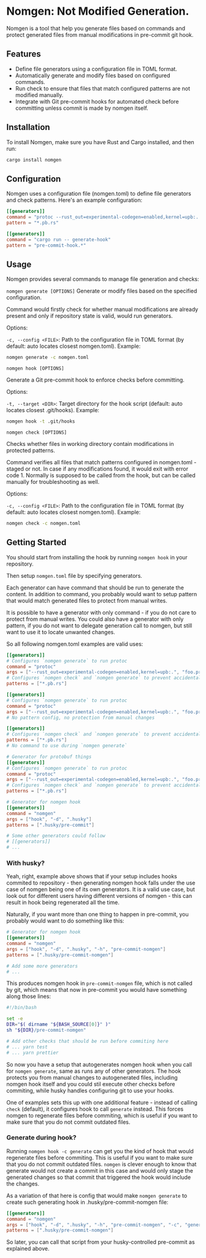 # Nomgen: **No**t **M**odified **Gen**eration.

Nomgen is a tool that help you generate files based on commands and protect generated files from manual modifications in pre-commit git hook.

## Features

- Define file generators using a configuration file in TOML format.
- Automatically generate and modify files based on configured commands.
- Run check to ensure that files that match configured patterns are not modified manually.
- Integrate with Git pre-commit hooks for automated check before committing unless commit is made by nomgen itself.

## Installation

To install Nomgen, make sure you have Rust and Cargo installed, and then run:

```sh
cargo install nomgen
```

## Configuration
Nomgen uses a configuration file (nomgen.toml) to define file generators and check patterns. 
Here's an example configuration:

```toml
[[generators]]
command = "protoc --rust_out=experimental-codegen=enabled,kernel=upb:. foo.proto"
pattern = "*.pb.rs"

[[generators]]
command = "cargo run -- generate-hook"
pattern = "pre-commit-hook.*"
```

## Usage
Nomgen provides several commands to manage file generation and checks:

`nomgen generate [OPTIONS]`
Generate or modify files based on the specified configuration.

Command would firstly check for whether manual modifications are already present and only if repository state is valid, would run generators.

Options:

`-c, --config <FILE>`: Path to the configuration file in TOML format (by default: auto locates closest nomgen.toml).
Example:

```sh
nomgen generate -c nomgen.toml
```

`nomgen hook [OPTIONS]`

Generate a Git pre-commit hook to enforce checks before committing.

Options:

`-t, --target <DIR>`: Target directory for the hook script (default: auto locates closest .git/hooks).
Example:

```sh
nomgen hook -t .git/hooks
```

`nomgen check [OPTIONS]`

Checks whether files in working directory contain modifications in protected patterns. 

Command verifies all files that match patterns configured in nomgen.toml - staged or not. 
In case if any modifications found, it would exit with error code 1. 
Normally is supposed to be called from the hook, but can be called manually for troubleshooting as well.

Options:

`-c, --config <FILE>`: Path to the configuration file in TOML format (by default: auto locates closest nomgen.toml).
Example:

```sh
nomgen check -c nomgen.toml
```

## Getting Started

You should start from installing the hook by running `nomgen hook` in your repository.

Then setup `nomgen.toml` file by specifying generators.

Each generator can have command that should be run to generate the content.
In addition to command, you probably would want to setup pattern that would match generated files to protect from manual writes.

It is possible to have a generator with only command - if you do not care to protect from manual writes.
You could also have a generator with only pattern, if you do not want to delegate generation call to nomgen, but still want to use it to locate unwanted changes.

So all following nomgen.toml examples are valid uses:

```toml
[[generators]]
# Configures `nomgen generate` to run protoc 
command = "protoc"
args = ["--rust_out=experimental-codegen=enabled,kernel=upb:.", "foo.proto"]
# Configures `nomgen check` and `nomgen generate` to prevent accidental changes to files ending on `.pb.rs`
patterns = ["*.pb.rs"]
```

```toml
[[generators]]
# Configures `nomgen generate` to run protoc 
command = "protoc"
args = ["--rust_out=experimental-codegen=enabled,kernel=upb:.", "foo.proto"]
# No pattern config, no protection from manual changes
```

```toml
[[generators]]
# Configures `nomgen check` and `nomgen generate` to prevent accidental changes to files ending on `.pb.rs`
patterns = ["*.pb.rs"]
# No command to use during `nomgen generate` 
```

```toml
# Generator for protobuf things
[[generators]]
# Configures `nomgen generate` to run protoc 
command = "protoc"
args = ["--rust_out=experimental-codegen=enabled,kernel=upb:.", "foo.proto"]
# Configures `nomgen check` and `nomgen generate` to prevent accidental changes to files ending on `.pb.rs`
patterns = ["*.pb.rs"]

# Generator for nomgen hook
[[generators]]
command = "nomgen"
args = ["hook", "-d", ".husky"]
patterns = [".husky/pre-commit"]

# Some other generators could follow
# [[generators]]
# ...
```

### With husky?

Yeah, right, example above shows that if your setup includes hooks commited to repository - then generating nomgen hook falls under the use case of nomgen being one of its own generators. It is a valid use case, but look out for different users having different versions of nomgen - this can result in hook being regenerated all the time.

Naturally, if you want more than one thing to happen in pre-commit, you probably would want to do something like this:

```toml
# Generator for nomgen hook
[[generators]]
command = "nomgen"
args = ["hook", "-d", ".husky", "-h", "pre-commit-nomgen"]
patterns = [".husky/pre-commit-nomgen"]

# Add some more generators
# ...
```

This produces nomgen hook in `pre-commit-nomgen` file, which is not called by git, which means 
that now in pre-commit you would have something along those lines:

```bash
#!/bin/bash

set -e
DIR="$( dirname "${BASH_SOURCE[0]}" )"
sh "${DIR}/pre-commit-nomgen"

# Add other checks that should be run before commiting here
# ... yarn test
# ... yarn prettier

```

So now you have a setup that autogenerates nomgen hook when you call for `nomgen generate`, same as runs any of other generators. The hook protects you from manual changes to autogenerated files, including nomgen hook itself and you could stil execute other checks before commiting, while husky handles configuring git to use your hooks. 

One of examples sets this up with one additional feature - instead of calling `check` (default), it configures hook to call `generate` instead. This forces nomgen to regenerate files before commiting, which is useful if you want to make sure that you do not commit outdated files.

### Generate during hook?

Running `nomgen hook -c generate` can get you the kind of hook that would regenerate files before commiting. This is useful if you want to make sure that you do not commit outdated files. `nomgen` is clever enough to know that generate would not create a commit in this case and would only stage the generated changes so that commit that triggered the hook would include the changes. 

As a variation of that here is config that would make `nomgen generate` to create such generating hook in .husky/pre-commit-nomgen file: 

```toml
[[generators]]
command = "nomgen"
args = ["hook", "-d", ".husky", "-h", "pre-commit-nomgen", "-c", "generate"]
patterns = [".husky/pre-commit-nomgen"]
```

So later, you can call that script from your husky-controlled pre-commit as explained above.
